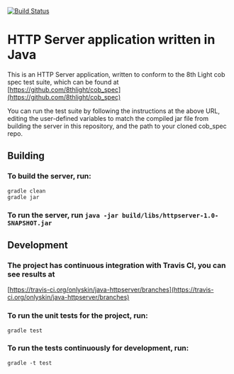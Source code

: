 [![Build Status](https://travis-ci.org/onlyskin/java-httpserver.svg?branch=master)](https://travis-ci.org/onlyskin/java-httpserver)

# HTTP Server application written in Java

This is an HTTP Server application, written to conform to the 8th Light cob spec test suite, which can be found at
[https://github.com/8thlight/cob_spec](https://github.com/8thlight/cob_spec)

You can run the test suite by following the instructions at the above URL, editing the user-defined variables
to match the compiled jar file from building the server in this repository, and the path to your cloned
cob_spec repo.

## Building

### To build the server, run:
```
gradle clean
gradle jar
```

### To run the server, run `java -jar build/libs/httpserver-1.0-SNAPSHOT.jar`

## Development

### The project has continuous integration with Travis CI, you can see results at
[https://travis-ci.org/onlyskin/java-httpserver/branches](https://travis-ci.org/onlyskin/java-httpserver/branches)

### To run the unit tests for the project, run:
```
gradle test
```

### To run the tests continuously for development, run:
```
gradle -t test
```
